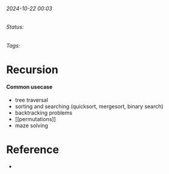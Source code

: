 
###### 2024-10-22 00:03
###### Status:
###### Tags:

# Recursion

#### Common usecase
- tree traversal
- sorting and searching (quicksort, mergesort, binary search)
- backtracking problems
- [[permutations]]
- maze solving
# Reference
- 